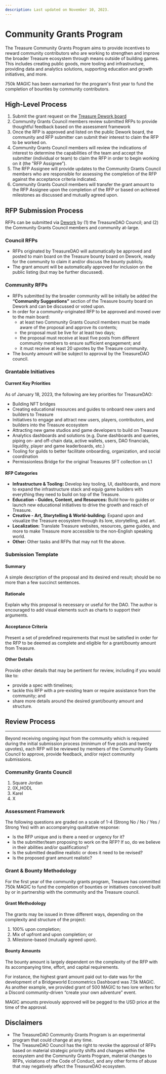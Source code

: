 ```yaml
---
description: Last updated on November 10, 2023.
---
```


# Community Grants Program

The Treasure Community Grants Program aims to provide incentives to reward community contributors who are working to strengthen and improve the broader Treasure ecosystem through means outside of building games. This includes creating public goods, more tooling and infrastructure, providing data and analytics solutions, supporting education and growth initiatives, and more.

750k MAGIC has been earmarked for the program's first year to fund the completion of bounties by community contributors.

## High-Level Process

1. Submit the grant request on the [Treasure Dework board](https://app.dework.xyz/treasuredao/board)
2. Community Grants Council members review submitted RFPs to provide thoughtful feedback based on the assessment framework
3. Once the RFP is approved and listed on the public Dework board, the community and RFP submitter can submit their interest to claim the RFP to be worked on.
4. Community Grants Council members will review the indications of interest to determine the capabilities of the team and accept the submitter (individual or team) to claim the RFP in order to begin working on it (the ”RFP Assignee”).
5. The RFP Assignee will provide updates to the Community Grants Council members who are responsible for assessing the completion of the RFP against the acceptance criteria indicated.
6. Community Grants Council members will transfer the grant amount to the RFP Assignee upon the completion of the RFP or based on achieved milestones as discussed and mutually agreed upon.

## RFP Submission Process

RFPs can be submitted via [Dework](https://app.dework.xyz/treasuredao/board) by (1) the TreasureDAO Council; and (2) the Community Grants Council members and community at-large.

### **Council RFPs**

* RFPs originated by TreasureDAO will automatically be approved and posted to main board on the Treasure bounty board on Dework, ready for the community to claim it and/or discuss the bounty publicly.
* The grant amount will be automatically approved for inclusion on the public listing (but may be further discussed).

### **Community RFPs**

* RFPs submitted by the broader community will be initially be added the **“Community Suggestions”** section of the Treasure bounty board on Dework and can be discussed or voted upon.
* In order for a community-originated RFP to be approved and moved over to the main board:
  * at least two Community Grants Council members must be made aware of the proposal and approve its contents;
  * the proposal must be live for at least two days;
  * the proposal must receive at least five posts from different community members to ensure sufficient engagement; and
  * it must receive at least 20 upvotes by the Treasure community.
* The bounty amount will be subject to approval by the TreasureDAO council.

### Grantable Initiatives

#### Current Key Priorities

As of January 18, 2023, the following are key priorities for TreasureDAO:

* Building NFT bridges
* Creating educational resources and guides to onboard new users and builders to Treasure
* Initiatives to engage and attract new users, players, contributors, and builders into the Treasure ecosystem
* Attracting new game studios and game developers to build on Treasure
* Analytics dashboards and solutions (e.g. Dune dashboards and queries, piping on- and off-chain data, active wallets, users, DAO financials, liquidity, player and game leaderboards, etc.)
* Tooling for guilds to better facilitate onboarding, organization, and social coordination
* Permissionless Bridge for the original Treasures SFT collection on L1

#### RFP **Categories**

* **Infrastructure & Tooling:** Develop key tooling, UI, dashboards, and more to expand the infrastructure stack and equip game builders with everything they need to build on top of the Treasure.
* **Education - Guides, Content, and Resources:** Build how-to guides or launch new educational initiatives to drive the growth and reach of Treasure.
* **Creative - Art, Storytelling & World-building:** Expand upon and visualize the Treasure ecosystem through its lore, storytelling, and art.
* **Localization:** Translate Treasure websites, resources, game guides, and more to make Treasure more accessible to the non-English speaking world.
* **Other:** Other tasks and RFPs that may not fit the above.

### Submission Template

#### **Summary**

A simple description of the proposal and its desired end result; should be no more than a few succinct sentences.

#### **Rationale**

Explain why this proposal is necessary or useful for the DAO. The author is encouraged to add visual elements such as charts to support their arguments.

#### **Acceptance Criteria**

Present a set of predefined requirements that must be satisfied in order for the RFP to be deemed as complete and eligible for a grant/bounty amount from Treasure.

#### **Other Details**

Provide other details that may be pertinent for review, including if you would like to:

* provide a spec with timelines;
* tackle this RFP with a pre-existing team or require assistance from the community; and
* share more details around the desired grant/bounty amount and structure.

## Review Process

***

Beyond receiving ongoing input from the community which is required during the initial submission process (minimum of five posts and twenty upvotes), each RFP will be reviewed by members of the Community Grants Council to approve, provide feedback, and/or reject community submissions.

### Community Grants Council

1. Square Jordan
2. 0X\_HODL
3. Karel
4. X

### **Assessment Framework**

The following questions are graded on a scale of 1-4 (Strong No / No / Yes / Strong Yes) with an accompanying qualitative response:

* Is the RFP unique and is there a need or urgency for it?
* Is the submitter/team proposing to work on the RFP? If so, do we believe in their abilities and/or qualifications?
* Is the submitted deadline realistic or does it need to be revised?
* Is the proposed grant amount realistic?

### Grant & Bounty **Methodology**

For the first year of the community grants program, Treasure has committed 750k MAGIC to fund the completion of bounties or initiatives conceived built by or in partnership with the community and the Treasure council.

#### Grant Methodology

The grants may be issued in three different ways, depending on the complexity and structure of the project:

1. 100% upon completion;
2. Mix of upfront and upon completion; or
3. Milestone-based (mutually agreed upon).

#### **Bounty Amounts**

The bounty amount is largely dependent on the complexity of the RFP with its accompanying time, effort, and capital requirements.

For instance, the highest grant amount paid out to-date was for the development of a Bridgeworld Econometrics Dashboard was 7.5k MAGIC. As another example, we provided grant of 500 MAGIC to two lore writers for a Discord community-driven “create your own adventure” event.

MAGIC amounts previously approved will be pegged to the USD price at the time of the approval.

## Disclaimers

* The TreasureDAO Community Grants Program is an experimental program that could change at any time.
* The TreasureDAO Council has the right to revoke the approval of RFPs based on material strategic priority shifts and changes within the ecosystem and the Community Grants Program, material changes to RFPs, violations of the Code of Conduct, and any other forms of abuse that may negatively affect the TreasureDAO ecosystem.
